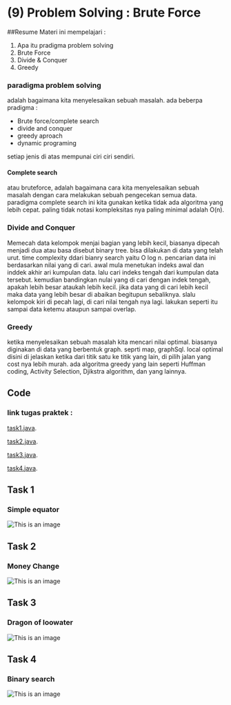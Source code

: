 # (9) Problem Solving : Brute Force
##Resume
Materi ini mempelajari :
1. Apa itu pradigma problem solving
2. Brute Force
3. Divide & Conquer
4. Greedy

### paradigma problem solving
adalah bagaimana kita menyelesaikan sebuah masalah. ada beberpa pradigma :
- Brute force/complete search
- divide and conquer
- greedy aproach
- dynamic programing

setiap jenis di atas mempunai ciri ciri sendiri. 

#### Complete search
atau bruteforce, adalah bagaimana cara kita menyelesaikan sebuah masalah dengan cara melakukan sebuah pengecekan semua data. paradigma complete search ini kita gunakan ketika tidak ada algoritma yang lebih cepat. paling tidak notasi kompleksitas nya paling minimal adalah O(n).

### Divide and Conquer
Memecah data kelompok menjai bagian yang lebih kecil, biasanya dipecah menjadi dua atau basa disebut binary tree. bisa dilakukan di data yang telah urut. time complexity ddari bianry search yaitu O log n. pencarian data ini berdasarkan nilai yang di cari. awal mula menetukan indeks awal dan inddek akhir ari kumpulan data. lalu cari indeks tengah dari kumpulan data tersebut. kemudian bandingkan nulai yang di cari dengan indek tengah, apakah lebih besar ataukah lebih kecil. jika data yang di cari lebih kecil maka data yang lebih besar di abaikan begitupun sebaliknya. slalu kelompok kiri di pecah lagi, di cari nilai tengah nya lagi. lakukan seperti itu sampai data ketemu ataupun sampai overlap.

### Greedy
ketika menyelesaikan sebuah masalah kita mencari nilai optimal. biasanya diginakan di data yang berbentuk graph. seprti map, graphSql. local optimal disini di jelaskan ketika dari titik satu ke titik yang lain, di pilih jalan yang cost nya lebih murah. ada algoritma greedy yang lain seperti Huffman coding, Activity Selection, Djikstra algorithm, dan yang lainnya. 


## Code
### link tugas praktek :
[task1.java](https://github.com/RahmatSetia/AMARTHA/blob/master/src/main/java/com/alta/training/section_9_ProblemSolving/problem1_simpleEquations.java).

[task2.java](https://github.com/RahmatSetia/AMARTHA/blob/master/src/main/java/com/alta/training/section_9_ProblemSolving/problem2_moneyChange.java).

[task3.java](https://github.com/RahmatSetia/AMARTHA/blob/master/src/main/java/com/alta/training/section_9_ProblemSolving/problem3_dragonOfLoowater.java).

[task4.java](https://github.com/RahmatSetia/AMARTHA/blob/master/src/main/java/com/alta/training/section_9_ProblemSolving/problem4_binarySearchAlgorithm.java).

## Task 1
### Simple equator
![This is an image]()
## Task 2
### Money Change
![This is an image]()
## Task 3
### Dragon of loowater
![This is an image]()
## Task 4
### Binary search
![This is an image](https://github.com/RahmatSetia/AMARTHA/blob/master/9_Problem%20Solving(BruteForce)/screenshots/Screenshot_96.png)
